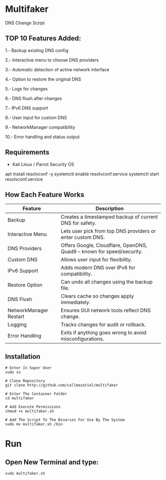 # Multifaker 

DNS Change Script

## TOP 10 Features Added:

1.- Backup existing DNS config

2.- Interactive menu to choose DNS providers

3.- Automatic detection of active network interface

4.- Option to restore the original DNS

5.- Logs for changes

6.- DNS flush after changes

7.- IPv6 DNS support

8.- User input for custom DNS

9.- NetworkManager compatibility

10.- Error handling and status output

## Requirements
- Kali Linux / Parrot Security OS

apt install resolvconf -y
systemctl enable resolvconf.service
systemctl start resolvconf.service

## How Each Feature Works


| Feature | Description |
| ------ | ------ |
| Backup | Creates a timestamped backup of current DNS for safety. |
| Interactive Menu |	Lets user pick from top DNS providers or enter custom DNS. |
| DNS Providers	| Offers Google, Cloudflare, OpenDNS, Quad9 – known for speed/security. |
| Custom DNS	| Allows user input for flexibility. |
| IPv6 Support	| Adds modern DNS over IPv6 for compatibility. |
| Restore Option	| Can undo all changes using the backup file. |
| DNS Flush	| Clears cache so changes apply immediately. |
| NetworkManager Restart | Ensures GUI network tools reflect DNS change. |
| Logging	| Tracks changes for audit or rollback. |
| Error Handling | Exits if anything goes wrong to avoid misconfigurations. |

## Installation

```
# Enter In Super User
sudo su

# Clone Repository
git clone http://github.com/callmezatiel/multifaker

# Enter The Container Folder
cd multifaker

# Add Execute Permissions
chmod +x multifaker.sh

# Add The Script To The Binaries For Use By The System
sudo mv multifaker.sh /bin 

```

# Run

## Open New Terminal and type:

```
sudo multifaker.sh
```
